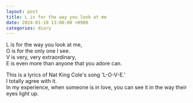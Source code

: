 ```yaml
---
layout: post
title: L is for the way you look at me
date: 2024-01-10 13:00:00 +0900
categories: diary
---
```


L is for the way you look at me,  
O is for the only one I see.  
V is very, very extraordinary,  
E is even more than anyone that you adore can.  

This is a lyrics of Nat King Cole's song 'L-O-V-E.'  
I totally agree with it.  
In my experience, when someone is in love, you can see it in the way their eyes light up.  
